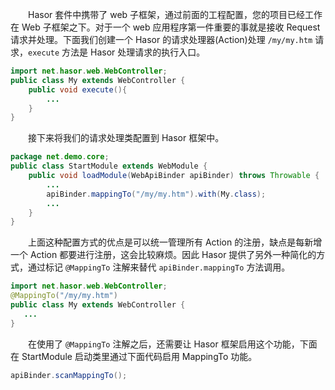 &emsp;&emsp;Hasor 套件中携带了 web 子框架，通过前面的工程配置，您的项目已经工作在 Web 子框架之下。对于一个 web 应用程序第一件重要的事就是接收 Request 请求并处理。下面我们创建一个 Hasor 的请求处理器(Action)处理 `/my/my.htm` 请求，`execute` 方法是 Hasor 处理请求的执行入口。
```java
import net.hasor.web.WebController;
public class My extends WebController {
    public void execute(){
        ...
    }
}
```

&emsp;&emsp;接下来将我们的请求处理类配置到 Hasor 框架中。
```java
package net.demo.core;
public class StartModule extends WebModule {
    public void loadModule(WebApiBinder apiBinder) throws Throwable {
        ...
        apiBinder.mappingTo("/my/my.htm").with(My.class);
        ...
    }
}
```

&emsp;&emsp;上面这种配置方式的优点是可以统一管理所有 Action 的注册，缺点是每新增一个 Action 都要进行注册，这会比较麻烦。因此 Hasor 提供了另外一种简化的方式，通过标记 `@MappingTo` 注解来替代 `apiBinder.mappingTo` 方法调用。
```java
import net.hasor.web.WebController;
@MappingTo("/my/my.htm")
public class My extends WebController {
   ...
}
```

&emsp;&emsp;在使用了 `@MappingTo` 注解之后，还需要让 Hasor 框架启用这个功能，下面在 StartModule 启动类里通过下面代码启用 MappingTo 功能。
```java
apiBinder.scanMappingTo();
```